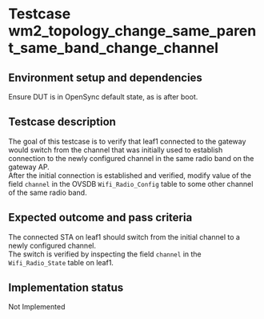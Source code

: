 # Testcase wm2_topology_change_same_parent_same_band_change_channel

## Environment setup and dependencies

Ensure DUT is in OpenSync default state, as is after boot.

## Testcase description

The goal of this testcase is to verify that leaf1 connected to the gateway would switch from the channel that was
initially used to establish connection to the newly configured channel in the same radio band on the gateway AP.\
After
the initial connection is established and verified, modify value of the field `channel` in the OVSDB `Wifi_Radio_Config`
table to some other channel of the same radio band.

## Expected outcome and pass criteria

The connected STA on leaf1 should switch from the initial channel to a newly configured channel.\
The switch is verified
by inspecting the field `channel` in the `Wifi_Radio_State` table on leaf1.

## Implementation status

Not Implemented
